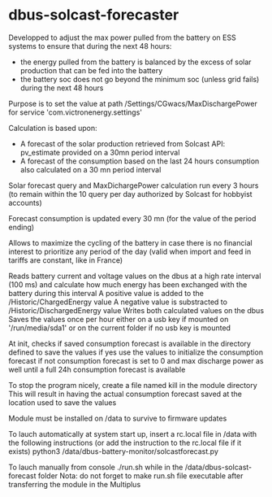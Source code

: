 # dbus-solcast-forecaster

Developped to adjust the max power pulled from the battery on ESS systems
to ensure that during the next 48 hours:
- the energy pulled from the battery is balanced by the excess of solar production that can be fed into the battery
- the battery soc does not go beyond the minimum soc (unless grid fails) during the next 48 hours

Purpose is to set the value at path /Settings/CGwacs/MaxDischargePower for service 'com.victronenergy.settings'

Calculation is based upon:
- A forecast of the solar production retrieved from Solcast API: pv_estimate provided on a 30mn period interval
- A forecast of the consumption based on the last 24 hours consumption also calculated on a 30 mn period interval

Solar forecast query and MaxDichargePower calculation run every 3 hours
(to remain within the 10 query per day authorized by Solcast for hobbyist accounts) 

Forecast consumption is updated every 30 mn (for the value of the period ending)

Allows to maximize the cycling of the battery in case there is no financial interest to prioritize any period of the day
(valid when import and feed in tariffs are constant, like in France)

Reads battery current and voltage values on the dbus at a high rate interval (100 ms)
  and calculate how much energy has been exchanged with the battery during this interval
  A positive value is added to the /Historic/ChargedEnergy value
  A negative value is substracted to /Historic/DischargedEnergy value
Writes both calculated values on the dbus
Saves the values once per hour either on a usb key if mounted on '/run/media/sda1' or on the current folder if no usb key is mounted

At init, checks if saved consumption forecast is available in the directory defined to save the values
  if yes use the values to initialize the consumption forecast
  if not consumption forecast is set to 0 and max discharge power as well until a full 24h consumption forecast is available
  
To stop the program nicely, create a file named kill in the module directory
  This will result in having the actual consumption forecast saved at the location used to save the values

Module must be installed on /data to survive to firmware updates

To lauch automatically at system start up, insert a rc.local file in /data
  with the following instructions (or add the instruction to the rc.local file if it exists)
  python3 /data/dbus-battery-monitor/solcastforecast.py

To lauch manually from console ./run.sh while in the /data/dbus-solcast-forecast folder
Nota: do not forget to make run.sh file executable after transferring the module in the Multiplus


